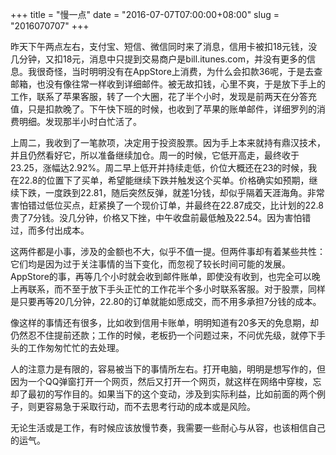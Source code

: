 +++
title = "慢一点"
date = "2016-07-07T07:00:00+08:00"
slug = "2016070707"
+++

昨天下午两点左右，支付宝、短信、微信同时来了消息，信用卡被扣18元钱，没几分钟，又扣18元，消息中只提到交易商户是bill.itunes.com，并没有更多的信息。我很奇怪，当时明明没有在AppStore上消费，为什么会扣款36呢，于是去查邮箱，也没有像往常一样收到详细邮件。被无故扣钱，心里不爽，于是放下手上的工作，联系了苹果客服，转了一个大圈，花了半个小时，发现是前两天在分答充值，只是扣款晚了。下午快下班的时候，也收到了苹果的账单邮件，详细罗列的消费明细。发现那半小时白忙活了。

上周二，我收到了一笔款项，决定用于投资股票。因为手上本来就持有鼎汉技术，并且仍然看好它，所以准备继续加仓。周一的时候，它低开高走，最终收于23.25，涨幅达2.92%。周二早上低开并持续走低，价位大概还在23的时候，我在22.8的位置下了买单，希望能继续下跌并触发这个买单。价格确实如预期，继续下跌，一度跌到22.81，随后突然反弹，就差1分钱，却似乎隔着天涯海角。非常害怕错过低位买点，赶紧换了一个现价订单，并最终在22.87成交，比计划的22.8贵了7分钱。没几分钟，价格又下挫，中午收盘前最低触及22.54。因为害怕错过，而多付出成本。

这两件都是小事，涉及的金额也不大，似乎不值一提。但两件事却有着某些共性：它们均是因为过于关注事情的当下变化，而忽视了较长时间可能的发展。AppStore的事，再等几个小时就会收到邮件账单，即使没有收到，也完全可以晚上再联系，而不至于放下手头正忙的工作花半个多小时联系客服。对于股票，同样是只要再等20几分钟，22.80的订单就能如愿成交，而不用多承担7分钱的成本。

像这样的事情还有很多，比如收到信用卡账单，明明知道有20多天的免息期，却仍然忍不住提前还款；工作的时候，老板扔一个问题过来，不问优先级，就停下手头的工作匆匆忙忙的去处理。

人的注意力是有限的，容易被当下的事情所左右。打开电脑，明明是想写作的，但因为一个QQ弹窗打开一个网页，然后又打开一个网页，就这样在网络中穿梭，忘却了最初的写作目的。如果当下的这个变动，涉及到实际利益，比如前面的两个例子，则更容易急于采取行动，而不去思考行动的成本或是风险。

无论生活或是工作，有时候应该放慢节奏，我需要一些耐心与从容，也该相信自己的运气。


